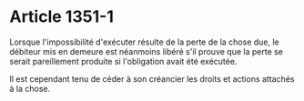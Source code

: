 # Article 1351-1

<p>Lorsque l'impossibilité d'exécuter résulte de la perte de la chose due, le débiteur mis en demeure est néanmoins libéré s'il prouve que la perte se serait pareillement produite si l'obligation avait été exécutée.</p><p>Il est cependant tenu de céder à son créancier les droits et actions attachés à la chose.</p>